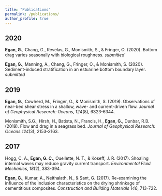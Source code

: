 ```yaml
---
title: "Publications"
permalink: /publications/
author_profile: true
---
```


## 2020

**Egan, G.**, Chang, G., Revelas, G., Monismith, S., & Fringer, O. (2020). Bottom drag varies seasonally with biological roughness. *submitted*

**Egan, G.**, Manning, A., Chang, G., Fringer, O., & Monismith, S. (2020). Sediment-induced stratification in an estuarine bottom boundary layer. *submitted*

## 2019

**Egan, G.**, Cowherd, M., Fringer, O., & Monismith, S. (2019). Observations of near-bed shear stress in a shallow, wave- and current-driven flow. *Journal of Geophysical Research: Oceans, 124*(8), 6323-6344.

Monismith, S.G., Hirsh, H., Batista, N., Francis, H., **Egan, G.**, Dunbar, R.B. (2019). Flow and drag in a seagrass bed. *Journal of Geophysical Research: Oceans 124*(3), 2153-2163.

## 2017
Hogg, C. A., **Egan, G. C.**, Ouellette, N. T., & Koseff, J. R. (2017). Shoaling internal waves may reduce gravity current transport. *Environmental Fluid Mechanics, 18*(2), 383-394.

**Egan, G.**, Kumar, A., Neithalath, N., & Sant, G. (2017). Re-examining the influence of the inclusion characteristics on the drying shrinkage of cementitious composites. *Construction and Building Materials 146*, 713-722.
